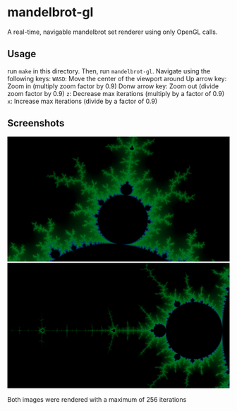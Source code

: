 # mandelbrot-gl

A real-time, navigable mandelbrot set renderer using only OpenGL calls. 

## Usage

run `make` in this directory. Then, run `mandelbrot-gl`. Navigate using the following keys:
`WASD`: Move the center of the viewport around
Up arrow key: Zoom in (multiply zoom factor by 0.9)
Donw arrow key: Zoom out (divide zoom factor by 0.9)
`z`: Decrease max iterations (multiply by a factor of 0.9)
`x`: Increase max iterations (divide by a factor of 0.9)

## Screenshots

![](https://www.github.com/fingoldin/mandelbrot-gl/raw/master/image.png)
![](https://www.github.com/fingoldin/mandelbrot-gl/raw/master/image2.png)

Both images were rendered with a maximum of 256 iterations
